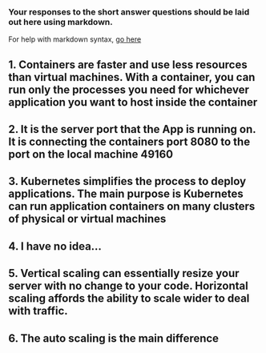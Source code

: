 ### Your responses to the short answer questions should be laid out here using markdown.

For help with markdown syntax, [go here](https://github.com/adam-p/markdown-here/wiki/Markdown-Cheatsheet)

## 1. Containers are faster and use less resources than virtual machines. With a container, you can run only the processes you need for whichever application you want to host inside the container

## 2. It is the server port that the App is running on. It is connecting the containers port 8080 to the port on the local machine 49160

## 3. Kubernetes simplifies the process to deploy applications. The main purpose is Kubernetes can run application containers on many clusters of physical or virtual machines

## 4. I have no idea...

## 5. Vertical scaling can essentially resize your server with no change to your code. Horizontal scaling affords the ability to scale wider to deal with traffic.

## 6. The auto scaling is the main difference 
